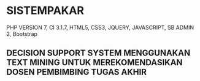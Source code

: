 # SISTEMPAKAR
PHP VERSION 7, CI 3.1.7, HTML5, CSS3, JQUERY, JAVASCRIPT, SB ADMIN 2, Bootstrap

DECISION SUPPORT SYSTEM MENGGUNAKAN TEXT MINING UNTUK MEREKOMENDASIKAN DOSEN PEMBIMBING TUGAS AKHIR
--------------------------------------------------------------------------------------------
